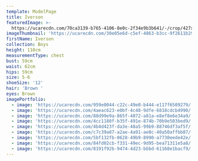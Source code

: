 ```yaml
---
template: ModelPage
title: Iverson
featuredImage: >-
  https://ucarecdn.com/70ca3139-b765-4106-8e0c-2f34e9b3b641/-/crop/427x400/0,0/-/preview/
imageThumbnail: 'https://ucarecdn.com/30e05e6d-c5ef-4863-b3cc-9f2611b29b38/'
firstName: Iverson
collection: Boys
height: 110cm
measurementType: chest
bust: 59cm
waist: 62cm
hips: 59cm
size: 5-6
shoeSize: '12'
hair: 'Brown '
eyes: Brown
imagePortfolio:
  - image: 'https://ucarecdn.com/959e0044-c22c-49e0-b444-e117f6509279/'
  - image: 'https://ucarecdn.com/4aeac623-e0bf-4c48-9dfe-6818cdcb4990/'
  - image: 'https://ucarecdn.com/88d99e9a-865f-4072-a81a-e8ef8e6e34a9/'
  - image: 'https://ucarecdn.com/4cc1180f-b35f-491e-874b-70b9e503bed9/'
  - image: 'https://ucarecdn.com/4b4d423f-da3e-48a5-99b9-88746df3af5f/'
  - image: 'https://ucarecdn.com/c7c39a87-a2ae-4a91-ae8c-40a50affbb87/'
  - image: 'https://ucarecdn.com/5bf132fb-0628-49b9-8990-a7730eede42e/'
  - image: 'https://ucarecdn.com/84fd02cb-f331-49ec-9d95-bea71311e5a8/'
  - image: 'https://ucarecdn.com/8191f92b-9474-4d23-bbbd-61168e1bacf9/'
---
```



